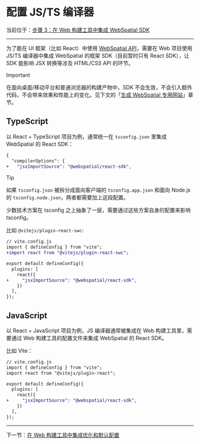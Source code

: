 
# 配置 JS/TS 编译器

当前位于：[步骤 3：在 Web 构建工具中集成 WebSpatial SDK](step-3-integrate-webspatial-sdk-into-web-build-tools.md)

---

为了能在 UI 框架（比如 React）中使用 [WebSpatial API](#)，需要在 Web 项目使用 JS/TS 编译器中集成 WebSpatial 的框架 SDK（目前暂时只有 React SDK），让 SDK 能影响 JSX 转换等涉及 HTML/CSS API 的环节。

> [!IMPORTANT]
> 在面向桌面/移动平台和普通浏览器的构建产物中，SDK 不会生效，不会引入额外代码，不会带来效果和性能上的变化。见下文的「[生成 WebSpatial 专用网站](generate-a-webspatial-specific-website.md)」章节。

## TypeScript

以 React + TypeScript 项目为例，通常统一在 `tsconfig.json` 里集成 WebSpatial 的 React SDK：

```diff
{
  "compilerOptions": {
+   "jsxImportSource": "@webspatial/react-sdk",
```

> [!TIP]
> 如果 `tsconfig.json` 被拆分成面向客户端的 `tsconfig.app.json` 和面向 Node.js 的 `tsconfig.node.json`，两者都需要加上这段配置。

少数技术方案在 tsconfig 之上抽象了一层，需要通过这些方案自身的配置来影响 tsconfig。

比如 `@vitejs/plugin-react-swc`:

```diff
// vite.config.js
import { defineConfig } from "vite";
+import react from "@vitejs/plugin-react-swc";

export default defineConfig({
  plugins: [
    react({
+     "jsxImportSource": "@webspatial/react-sdk",
    })
  ],
});
```

## JavaScript

以 React + JavaScript 项目为例，JS 编译器通常被集成在 Web 构建工具里，需要通过 Web 构建工具的配置文件来集成 WebSpatial 的 React SDK。

比如 Vite：

```diff
// vite.config.js
import { defineConfig } from "vite";
import react from "@vitejs/plugin-react";

export default defineConfig({
  plugins: [
    react({
+     "jsxImportSource": "@webspatial/react-sdk",
    })
  ],
});
```

---
下一节：[在 Web 构建工具中集成优化和默认配置](add-optimizations-and-defaults-to-web-build-tools.md)
